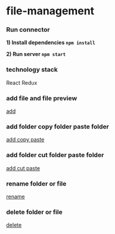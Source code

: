 # file-management

### Run connector

**1) Install dependencies `npm install`**

**2) Run server `npm start`**

### technology stack

React Redux

### add file and file preview

[add](https://app.orso.live/video/503963a1f7ca3dace6f50b81f7fff3bd1bc03d9228514cf6fbfa6bcbbfb39874f922433ebc0bce88308e5036bde43d4a)

### add folder copy folder paste folder

[add copy paste](https://app.orso.live/video/503963a1f7ca3dace6f50b81f7fff3bd3499dd5876122cf22e906db8b9de4cf2d906756627673f5088ea421a26779f9a)

### add folder cut folder paste folder

[add cut paste](https://app.orso.live/video/503963a1f7ca3dace6f50b81f7fff3bdbc362bff69dd59c85b9fb3e5a35348752d8f7411fc38eb91157bd0a17d182ff0)

### rename folder or file

[rename](https://app.orso.live/video/503963a1f7ca3dace6f50b81f7fff3bdf6f80b613ed6c36d3c0a6d380d69bf7b6ce2426c84c0921504b01f7dbb83d3ae)

### delete folder or file

[delete](https://app.orso.live/video/503963a1f7ca3dace6f50b81f7fff3bdf5db190888ff08c8c05437f5d4d7181891db95583724ca6692655af785af29fc)
